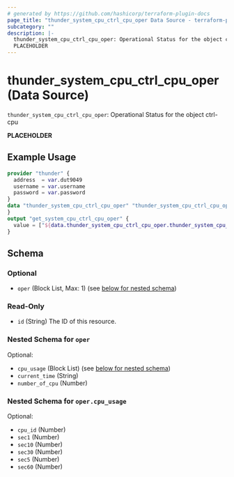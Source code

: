 ```yaml
---
# generated by https://github.com/hashicorp/terraform-plugin-docs
page_title: "thunder_system_cpu_ctrl_cpu_oper Data Source - terraform-provider-thunder"
subcategory: ""
description: |-
  thunder_system_cpu_ctrl_cpu_oper: Operational Status for the object ctrl-cpu
  PLACEHOLDER
---
```


# thunder_system_cpu_ctrl_cpu_oper (Data Source)

`thunder_system_cpu_ctrl_cpu_oper`: Operational Status for the object ctrl-cpu

__PLACEHOLDER__

## Example Usage

```terraform
provider "thunder" {
  address  = var.dut9049
  username = var.username
  password = var.password
}
data "thunder_system_cpu_ctrl_cpu_oper" "thunder_system_cpu_ctrl_cpu_oper" {
}
output "get_system_cpu_ctrl_cpu_oper" {
  value = ["${data.thunder_system_cpu_ctrl_cpu_oper.thunder_system_cpu_ctrl_cpu_oper}"]
}
```

<!-- schema generated by tfplugindocs -->
## Schema

### Optional

- `oper` (Block List, Max: 1) (see [below for nested schema](#nestedblock--oper))

### Read-Only

- `id` (String) The ID of this resource.

<a id="nestedblock--oper"></a>
### Nested Schema for `oper`

Optional:

- `cpu_usage` (Block List) (see [below for nested schema](#nestedblock--oper--cpu_usage))
- `current_time` (String)
- `number_of_cpu` (Number)

<a id="nestedblock--oper--cpu_usage"></a>
### Nested Schema for `oper.cpu_usage`

Optional:

- `cpu_id` (Number)
- `sec1` (Number)
- `sec10` (Number)
- `sec30` (Number)
- `sec5` (Number)
- `sec60` (Number)


